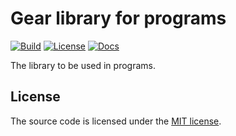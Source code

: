 # Gear library for programs

[![Build][build_badge]][build_href]
[![License][lic_badge]][lic_href]
[![Docs][docs_badge]][docs_href]

[build_badge]: https://img.shields.io/github/workflow/status/gear-dapps/supply-chain/Build
[build_href]: https://github.com/gear-dapps/gear-lib/actions/workflows/build.yml

[lic_badge]: https://img.shields.io/badge/License-MIT-success
[lic_href]: LICENSE

[docs_badge]: https://img.shields.io/badge/docs-online-5023dd
[docs_href]: https://dapps.gear.rs/gear_lib

The library to be used in programs.

## License

The source code is licensed under the [MIT license](LICENSE).
